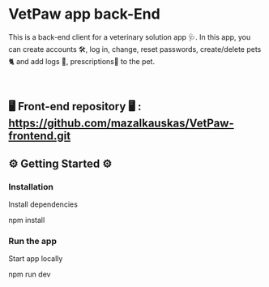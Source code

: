 # VetPaw app back-End

This is a back-end client for a veterinary solution app 🩺. In this app, you can create accounts 🛠, log in, change, reset passwords, create/delete pets 🐈‍ and add logs 📃, prescriptions💊 to the pet.

<br/>

## 🖥️ Front-end repository 🖥️ : https://github.com/mazalkauskas/VetPaw-frontend.git

## :gear: Getting Started :gear:

### Installation

Install dependencies

npm install

### Run the app

Start app locally

npm run dev
